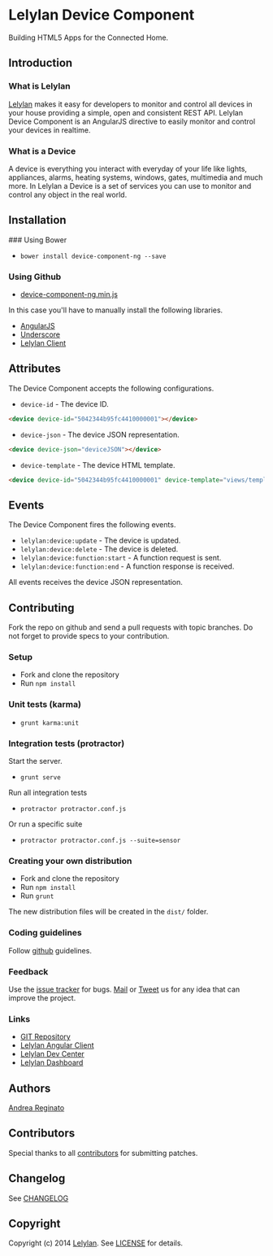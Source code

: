 # Lelylan Device Component

Building HTML5 Apps for the Connected Home.


## Introduction

### What is Lelylan

[Lelylan](http://lelylan.com) makes it easy for developers to monitor and control all devices
in your house providing a simple, open and consistent REST API. Lelylan Device Component is an
AngularJS directive to easily monitor and control your devices in realtime.

### What is a Device

A device is everything you interact with everyday of your life like lights, appliances, alarms,
heating systems, windows, gates, multimedia and much more. In Lelylan a Device is a set of services
you can use to monitor and control any object in the real world.



## Installation

### Using Bower

* `bower install device-component-ng --save`

### Using Github

* [device-component-ng.min.js]()

In this case you'll have to manually install the following libraries.

* [AngularJS](http://angularjs.org/)
* [Underscore](http://documentcloud.github.com/underscore)
* [Lelylan Client](https://github.com/lelylan/lelylan-ng)


## Attributes

The Device Component accepts the following configurations.

* `device-id` - The device ID.

```html
<device device-id="5042344b95fc4410000001"></device>
```

* `device-json` - The device JSON representation.

```html
<device device-json="deviceJSON"></device>
```

* `device-template` - The device HTML template.

```html
<device device-id="5042344b95fc4410000001" device-template="views/templates/custom.html"></device>
```


## Events

The Device Component fires the following events.

* `lelylan:device:update` - The device is updated.
* `lelylan:device:delete` - The device is deleted.
* `lelylan:device:function:start` - A function request is sent.
* `lelylan:device:function:end` - A function response is received.

All events receives the device JSON representation.


## Contributing

Fork the repo on github and send a pull requests with topic branches.
Do not forget to provide specs to your contribution.

### Setup

* Fork and clone the repository
* Run `npm install`

### Unit tests (karma)

* `grunt karma:unit`

### Integration tests (protractor)

Start the server.

* `grunt serve`

Run all integration tests

* `protractor protractor.conf.js`

Or run a specific suite

* `protractor protractor.conf.js --suite=sensor`

### Creating your own distribution

* Fork and clone the repository
* Run `npm install`
* Run `grunt`

The new distribution files will be created in the `dist/` folder.

### Coding guidelines

Follow [github](https://github.com/styleguide/) guidelines.

### Feedback

Use the [issue tracker](http://github.com/lelylan/device-component-ng/issues) for bugs.
[Mail](mailto:touch@lelylan.com) or [Tweet](http://twitter.com/lelylan) us for any idea that can improve the project.

### Links

* [GIT Repository](http://github.com/lelylan/device-component-ng)
* [Lelylan Angular Client](http://lelylan.github.com/lelylan-ng)
* [Lelylan Dev Center](http://dev.lelylan.com)
* [Lelylan Dashboard](http://manage.lelylan.com)

## Authors

[Andrea Reginato](http://twitter.com/andreareginato)


## Contributors

Special thanks to all [contributors](https://github.com/lelylan/device-component-ng/contributors)
for submitting patches.


## Changelog

See [CHANGELOG](https://github.com/lelylan/device-component-ng/blob/master/CHANGELOG.md)


## Copyright

Copyright (c) 2014 [Lelylan](http://lelylan.com).
See [LICENSE](https://github.com/lelylan/device-component-ng/blob/master/LICENSE.md) for details.
